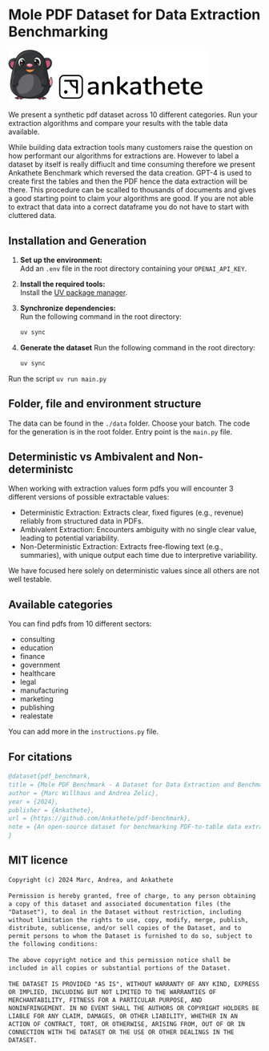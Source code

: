 # Mole PDF Dataset for Data Extraction Benchmarking

<img src="./mole.png" alt="data-mole" width="400"/>

We present a synthetic pdf dataset across 10 different categories.
Run your extraction algorithms and compare your results with the table data available.

While building data extraction tools many customers raise the question on how performant our algorithms for extractions are.
However to label a dataset by itself is really diffiuclt and time consuming therefore we present Ankathete Benchmark which
reversed the data creation. GPT-4 is used to create first the tables and then the PDF hence the data extraction will be there.
This procedure can be scalled to thousands of documents and gives a good starting point to claim your algorithms are good.
If you are not able to extract that data into a correct dataframe you do not have to start with cluttered data.

## Installation and Generation

1. **Set up the environment:**  
   Add an `.env` file in the root directory containing your `OPENAI_API_KEY`.

2. **Install the required tools:**  
   Install the [UV package manager](https://docs.astral.sh/uv/getting-started/installation/).

3. **Synchronize dependencies:**  
   Run the following command in the root directory:

   ```bash
   uv sync
   ```

4. **Generate the dataset**
   Run the following command in the root directory:
   ```bash
   uv sync
   ```

Run the script `uv run main.py`

## Folder, file and environment structure

The data can be found in the `./data` folder. Choose your batch.
The code for the generation is in the root folder. Entry point is the `main.py` file.

## Deterministic vs Ambivalent and Non-deterministc

When working with extraction values form pdfs you will encounter 3 different versions of possible extractable values:

- Deterministic Extraction: Extracts clear, fixed figures (e.g., revenue) reliably from structured data in PDFs.
- Ambivalent Extraction: Encounters ambiguity with no single clear value, leading to potential variability.
- Non-Deterministic Extraction: Extracts free-flowing text (e.g., summaries), with unique output each time due to interpretive variability.

We have focused here solely on deterministic values since all others are not well testable.

## Available categories

You can find pdfs from 10 different sectors:

- consulting
- education
- finance
- government
- healthcare
- legal
- manufacturing
- marketing
- publishing
- realestate

You can add more in the `instructions.py` file.

## For citations

```bibtex
@dataset{pdf_benchmark,
title = {Mole PDF Benchmark - A Dataset for Data Extraction and Benchmarking},
author = {Marc Willhaus and Andrea Zelic},
year = {2024},
publisher = {Ankathete},
url = {https://github.com/Ankathete/pdf-benchmark},
note = {An open-source dataset for benchmarking PDF-to-table data extraction algorithms.}
}
```

## MIT licence

```
Copyright (c) 2024 Marc, Andrea, and Ankathete

Permission is hereby granted, free of charge, to any person obtaining a copy of this dataset and associated documentation files (the "Dataset"), to deal in the Dataset without restriction, including without limitation the rights to use, copy, modify, merge, publish, distribute, sublicense, and/or sell copies of the Dataset, and to permit persons to whom the Dataset is furnished to do so, subject to the following conditions:

The above copyright notice and this permission notice shall be included in all copies or substantial portions of the Dataset.

THE DATASET IS PROVIDED "AS IS", WITHOUT WARRANTY OF ANY KIND, EXPRESS OR IMPLIED, INCLUDING BUT NOT LIMITED TO THE WARRANTIES OF MERCHANTABILITY, FITNESS FOR A PARTICULAR PURPOSE, AND NONINFRINGEMENT. IN NO EVENT SHALL THE AUTHORS OR COPYRIGHT HOLDERS BE LIABLE FOR ANY CLAIM, DAMAGES, OR OTHER LIABILITY, WHETHER IN AN ACTION OF CONTRACT, TORT, OR OTHERWISE, ARISING FROM, OUT OF OR IN CONNECTION WITH THE DATASET OR THE USE OR OTHER DEALINGS IN THE DATASET.
```
